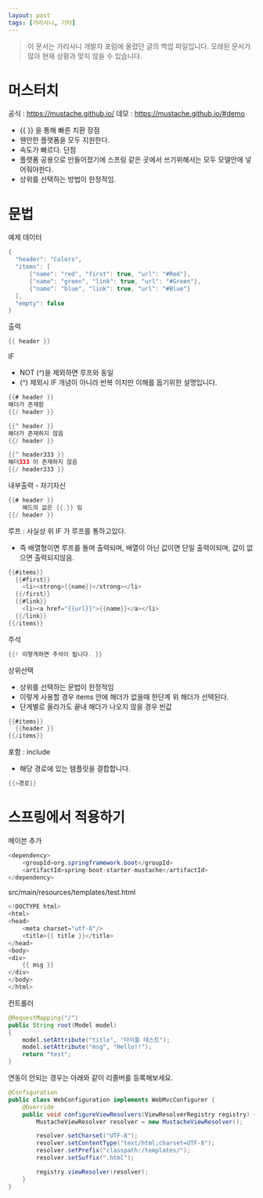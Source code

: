```yaml
---
layout: post
tags: [가리사니, 기타]
---
```


> 이 문서는 가리사니 개발자 포럼에 올렸던 글의 백업 파일입니다.
오래된 문서가 많아 현재 상황과 맞지 않을 수 있습니다.


# 머스터치
공식 : https://mustache.github.io/
데모 : https://mustache.github.io/#demo
- {{ }} 을 통해 빠른 치환
장점
- 웬만한 플랫폼을 모두 지원한다.
- 속도가 빠르다.
단점
- 플랫폼 공용으로 만들어졌기에 스프링 같은 곳에서 쓰기위해서는 모두 모델안에 넣어줘야한다.
- 상위를 선택하는 방법이 한정적임.


# 문법
예제 데이터
``` java
{
  "header": "Colors",
  "items": [
      {"name": "red", "first": true, "url": "#Red"},
      {"name": "green", "link": true, "url": "#Green"},
      {"name": "blue", "link": true, "url": "#Blue"}
  ],
  "empty": false
}
```
출력
``` java
{{ header }}
```
IF
 - NOT (^)을 제외하면 루프와 동일
- (^) 제외시 IF 개념이 아니라 반복 이지만 이해를 돕기위한 설명입니다.
``` java
{{# header }}
해더가 존재함
{{/ header }}
```
``` java
{{^ header }}
해더가 존재하지 않음
{{/ header }}
```
``` java
{{^ header333 }}
해더333 이 존재하지 않음
{{/ header333 }}
```
내부출력 - 자기자신
``` java
{{# header }}
	해드의 값은 {{.}} 임
{{/ header }}
```
루프 : 사실상 위 IF 가 루프를 통하고있다.
- 즉 배열형이면 루프를 돌며 출력되며, 배열이 아닌 값이면 단일 출력이되며, 값이 없으면 출력되지않음.
``` java
{{#items}}
  {{#first}}
    <li><strong>{{name}}</strong></li>
  {{/first}}
  {{#link}}
    <li><a href="{{url}}">{{name}}</a></li>
  {{/link}}
{{/items}}
```
주석
``` java
{{! 이렇게하면 주석이 됩니다. }}
```
상위선택
- 상위를 선택하는 문법이 한정적임
- 이렇게 사용할 경우 items 안에 해더가 없을때 한단계 위 해더가 선택된다.
- 단계별로 올라가도 끝내 해더가 나오지 않을 경우 빈값
``` java
{{#items}}
  {{header }}
{{/items}}
```
포함 : include
- 해당 경로에 있는 템플릿을 결합합니다.
``` java
{{>경로}}
```


# 스프링에서 적용하기
메이븐 추가
``` java
<dependency>
	<groupId>org.springframework.boot</groupId>
	<artifactId>spring-boot-starter-mustache</artifactId>
</dependency>
```
src/main/resources/templates/test.html
``` java
<!DOCTYPE html>
<html>
<head>
	<meta charset="utf-8"/>
	<title>{{ title }}</title>
</head>
<body>
<div>
	{{ msg }}
</div>
</body>
</html>
```
컨트롤러
``` java
@RequestMapping("/")
public String root(Model model)
{
	model.setAttribute("title", "타이틀 테스트");
	model.setAttribute("msg", "Hello!!");
	return "test";
}
```

연동이 안되는 경우는 아래와 같이 리졸버를 등록해보세요.
``` java
@Configuration
public class WebConfiguration implements WebMvcConfigurer {
    @Override
    public void configureViewResolvers(ViewResolverRegistry registry) {
        MustacheViewResolver resolver = new MustacheViewResolver();

        resolver.setCharset("UTF-8");
        resolver.setContentType("text/html;charset=UTF-8");
        resolver.setPrefix("classpath:/templates/");
        resolver.setSuffix(".html");

        registry.viewResolver(resolver);
    }
}
```